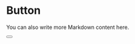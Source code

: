# Button

<script setup>





</script>



You can also write more Markdown content here.

<Button/>
